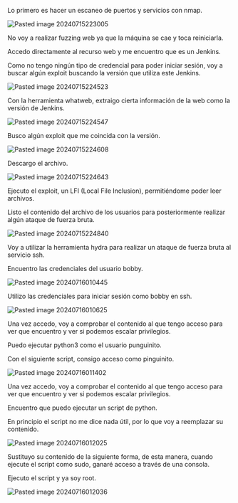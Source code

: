 Lo primero es hacer un escaneo de puertos y servicios con nmap.

![Pasted image 20240715223005](https://github.com/user-attachments/assets/0e10fd3a-7bc3-4a4b-b2e1-96a9a9c30f4a)

No  voy a realizar fuzzing web ya que la máquina se cae y toca reiniciarla.

Accedo directamente al recurso web y me encuentro que es un Jenkins.

Como no tengo ningún tipo de credencial para poder iniciar sesión, voy a buscar algún exploit buscando la versión que utiliza este Jenkins.

![Pasted image 20240715224523](https://github.com/user-attachments/assets/78de770a-c53c-4965-85d9-e6696aa1bada)

Con la herramienta whatweb, extraigo cierta información de la web como la versión de Jenkins.

![Pasted image 20240715224547](https://github.com/user-attachments/assets/252bf319-3397-4b5a-b223-7db23b2a7382)

Busco algún exploit que me coincida con la versión.

![Pasted image 20240715224608](https://github.com/user-attachments/assets/525650b7-c52f-4a27-8eb1-68e96e524c82)

Descargo el archivo.

![Pasted image 20240715224643](https://github.com/user-attachments/assets/920fee09-a87c-4253-92df-f691e4513c66)

Ejecuto el exploit, un LFI (Local File Inclusion), permitiéndome poder leer archivos.

Listo el contenido del archivo de los usuarios para posteriormente realizar algún ataque de fuerza bruta.

![Pasted image 20240715224840](https://github.com/user-attachments/assets/c199c7c3-b272-4fed-9274-da398e4c5f00)

Voy a utilizar la herramienta hydra para realizar un ataque de fuerza bruta al servicio ssh.

Encuentro las credenciales del usuario bobby.

![Pasted image 20240716010445](https://github.com/user-attachments/assets/9a84ba7d-e95c-4656-bda4-d416dcd6d409)

Utilizo las credenciales para iniciar sesión como bobby en ssh.

![Pasted image 20240716010625](https://github.com/user-attachments/assets/22f11ae4-c674-4b01-8526-4fc61e7d6770)

Una vez accedo, voy a comprobar el contenido al que tengo acceso para ver que encuentro y ver si podemos escalar privilegios.

Puedo ejecutar python3 como el usuario punguinito.

Con el siguiente script, consigo acceso como pinguinito.

![Pasted image 20240716011402](https://github.com/user-attachments/assets/fa4e0507-6e37-4f8e-a1f3-f17a9774c6d5)

Una vez accedo, voy a comprobar el contenido al que tengo acceso para ver que encuentro y ver si podemos escalar privilegios.

Encuentro que puedo ejecutar un script de python.

En principio el script no me dice nada útil, por lo que voy a reemplazar su contenido.

![Pasted image 20240716012025](https://github.com/user-attachments/assets/9e42dfeb-ce5b-4a3b-963e-a98ec29cf582)

Sustituyo su contenido de la siguiente forma, de esta manera, cuando ejecute el script como sudo, ganaré acceso a través de una consola.

Ejecuto el script y ya soy root.

![Pasted image 20240716012036](https://github.com/user-attachments/assets/5db819ab-8ae1-4106-8d1c-f728ebc49f9f)
